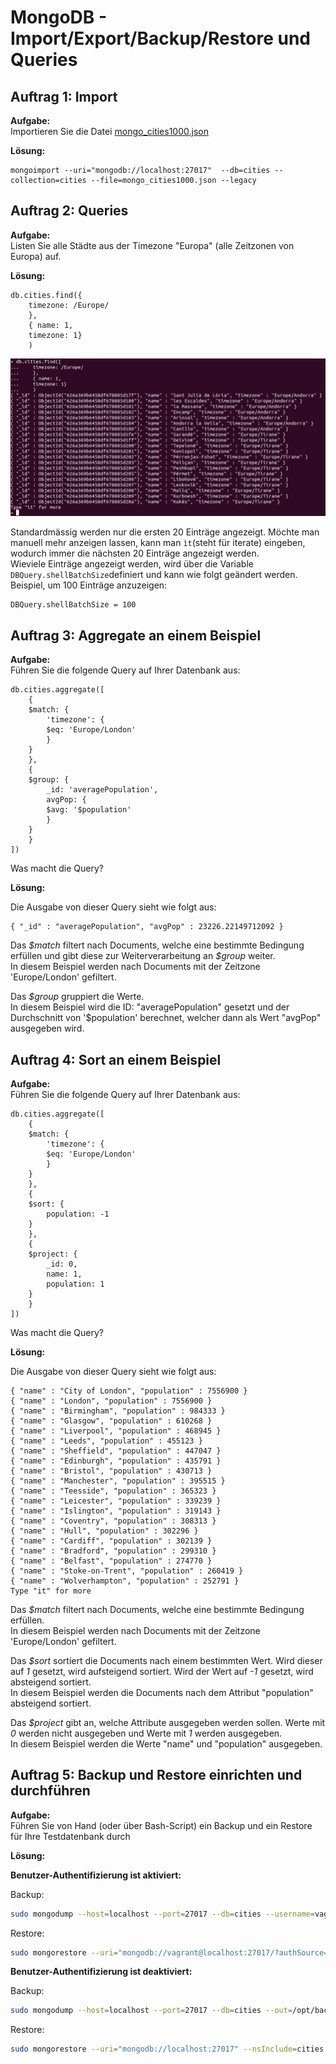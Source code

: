 # MongoDB - Import/Export/Backup/Restore und Queries

## Auftrag 1: Import

**Aufgabe:**  
Importieren Sie die Datei [mongo_cities1000.json](https://moodle.bztf.ch/pluginfile.php/162881/mod_resource/content/1/site/03_uebungen/data/mongo_cities1000.json)

**Lösung:**  
```
mongoimport --uri="mongodb://localhost:27017"  --db=cities --collection=cities --file=mongo_cities1000.json --legacy
```

## Auftrag 2: Queries

**Aufgabe:**  
Listen Sie alle Städte aus der Timezone "Europa" (alle Zeitzonen von Europa) auf.

**Lösung:**  
```
db.cities.find({
    timezone: /Europe/
    },
    { name: 1,
    timezone: 1}
    )
```

![MongoDB Find Query](../images/mongodb_find_timezone_europe.png "MongoDB Find Query")

Standardmässig werden nur die ersten 20 Einträge angezeigt. Möchte man manuell mehr anzeigen lassen, kann man ```ìt```(steht für iterate) eingeben, wodurch immer die nächsten 20 Einträge angezeigt werden.  
Wieviele Einträge angezeigt werden, wird über die Variable ```DBQuery.shellBatchSize```definiert und kann wie folgt geändert werden. Beispiel, um 100 Einträge anzuzeigen:
```
DBQuery.shellBatchSize = 100
```

## Auftrag 3: Aggregate an einem Beispiel

**Aufgabe:**  
Führen Sie die folgende Query auf Ihrer Datenbank aus:

```
db.cities.aggregate([
    {
    $match: {
        'timezone': {
        $eq: 'Europe/London'
        }
    }
    },
    {
    $group: {
        _id: 'averagePopulation',
        avgPop: {
        $avg: '$population'
        }
    }
    }
])
```

Was macht die Query?

**Lösung:**  

Die Ausgabe von dieser Query sieht wie folgt aus:
```
{ "_id" : "averagePopulation", "avgPop" : 23226.22149712092 }
```

Das *\$match* filtert nach Documents, welche eine bestimmte Bedingung erfüllen und gibt diese zur Weiterverarbeitung an *\$group* weiter.  
In diesem Beispiel werden nach Documents mit der Zeitzone 'Europe/London' gefiltert.

Das *\$group* gruppiert die Werte.  
In diesem Beispiel wird die ID: "averagePopulation" gesetzt und der Durchschnitt von '\$population' berechnet, welcher dann als Wert "avgPop" ausgegeben wird.

## Auftrag 4: Sort an einem Beispiel

**Aufgabe:**  
Führen Sie die folgende Query auf Ihrer Datenbank aus:

```
db.cities.aggregate([
    {
    $match: {
        'timezone': {
        $eq: 'Europe/London'
        }
    }
    },
    {
    $sort: {
        population: -1
    }
    },
    {
    $project: {
        _id: 0,
        name: 1,
        population: 1
    }
    }
])
```

Was macht die Query?

**Lösung:**  

Die Ausgabe von dieser Query sieht wie folgt aus:

```
{ "name" : "City of London", "population" : 7556900 }
{ "name" : "London", "population" : 7556900 }
{ "name" : "Birmingham", "population" : 984333 }
{ "name" : "Glasgow", "population" : 610268 }
{ "name" : "Liverpool", "population" : 468945 }
{ "name" : "Leeds", "population" : 455123 }
{ "name" : "Sheffield", "population" : 447047 }
{ "name" : "Edinburgh", "population" : 435791 }
{ "name" : "Bristol", "population" : 430713 }
{ "name" : "Manchester", "population" : 395515 }
{ "name" : "Teesside", "population" : 365323 }
{ "name" : "Leicester", "population" : 339239 }
{ "name" : "Islington", "population" : 319143 }
{ "name" : "Coventry", "population" : 308313 }
{ "name" : "Hull", "population" : 302296 }
{ "name" : "Cardiff", "population" : 302139 }
{ "name" : "Bradford", "population" : 299310 }
{ "name" : "Belfast", "population" : 274770 }
{ "name" : "Stoke-on-Trent", "population" : 260419 }
{ "name" : "Wolverhampton", "population" : 252791 }
Type "it" for more
```

Das *\$match* filtert nach Documents, welche eine bestimmte Bedingung erfüllen.  
In diesem Beispiel werden nach Documents mit der Zeitzone 'Europe/London' gefiltert.

Das *\$sort* sortiert die Documents nach einem bestimmten Wert. Wird dieser auf *1* gesetzt, wird aufsteigend sortiert. Wird der Wert auf *-1* gesetzt, wird absteigend sortiert.  
In diesem Beispiel werden die Documents nach dem Attribut "population" absteigend sortiert.

Das *\$project* gibt an, welche Attribute ausgegeben werden sollen. Werte mit *0* werden nicht ausgegeben und Werte mit *1* werden ausgegeben.  
In diesem Beispiel werden die Werte "name" und "population" ausgegeben.

## Auftrag 5: Backup und Restore einrichten und durchführen

**Aufgabe:**  
Führen Sie von Hand (oder über Bash-Script) ein Backup und ein Restore für Ihre Testdatenbank durch

**Lösung:**  

**Benutzer-Authentifizierung ist aktiviert:**  

Backup:
```bash
sudo mongodump --host=localhost --port=27017 --db=cities --username=vagrant --authenticationDatabase=admin --out=/opt/backup/mongodump-2022-05-04
```

Restore:
```bash
sudo mongorestore --uri="mongodb://vagrant@localhost:27017/?authSource=admin" --nsInclude=cities.* /opt/backup/mongodump-2022-05-04
```

**Benutzer-Authentifizierung ist deaktiviert:**  

Backup:
```bash
sudo mongodump --host=localhost --port=27017 --db=cities --out=/opt/backup/mongodump-2022-05-04
```

Restore:
```bash
sudo mongorestore --uri="mongodb://localhost:27017" --nsInclude=cities.* /opt/backup/mongodump-2022-05-04
```
